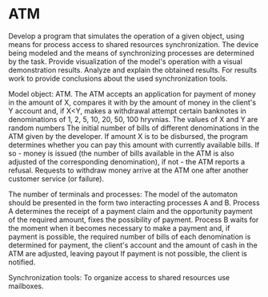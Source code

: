 # ATM
Develop a program that simulates the operation of a given object, using means for process access to shared resources 
synchronization. The device being modeled and the means of synchronizing processes are determined by the task.
Provide visualization of the model's operation with a visual demonstration results.
Analyze and explain the obtained results. For results work to provide conclusions about the used synchronization tools.

Model object: ATM.
The ATM accepts an application for payment of money in the amount of X, compares it with 
by the amount of money in the client's Y account and, if X<Y, makes a withdrawal attempt 
certain banknotes in denominations of 1, 2, 5, 10, 20, 50, 100 hryvnias. The values of X and Y are
random numbers The initial number of bills of different denominations in the ATM 
given by the developer. If amount X is to be disbursed, the program determines whether 
you can pay this amount with currently available bills. If so -
money is issued (the number of bills available in the ATM is also adjusted 
of the corresponding denomination), if not - the ATM reports a refusal.
Requests to withdraw money arrive at the ATM one after another 
customer service (or failure).

The number of terminals and processes: The model of the automaton should be presented in the form 
two interacting processes A and B.
Process A determines the receipt of a payment claim and the opportunity 
payment of the required amount, fixes the possibility of payment.
Process B waits for the moment when it becomes necessary to make a payment and, if 
payment is possible, the required number of bills of each denomination is determined
for payment, the client's account and the amount of cash in the ATM are adjusted, leaving 
payout If payment is not possible, the client is notified.

Synchronization tools: To organize access to shared resources use mailboxes.
